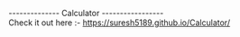 -------------- Calculator -----------------<br />
Check it out here :- https://suresh5189.github.io/Calculator/
